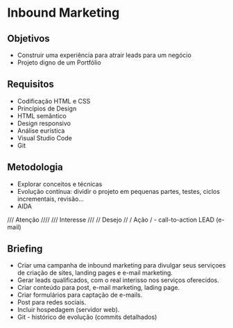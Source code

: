 # Inbound Marketing

## Objetivos
- Construir uma experiência para atrair leads para um negócio
- Projeto digno de um Portfólio

## Requisitos
- Codificação HTML e CSS
- Princípios de Design
- HTML semântico
- Design responsivo
- Análise eurística
- Visual Studio Code
- Git

## Metodologia
- Explorar conceitos e técnicas
- Evolução contínua: dividir o projeto em pequenas partes, testes, ciclos incrementais, revisão...
- AIDA

/// Atenção ////
/// Interesse ///
// Desejo //
/ Ação / - call-to-action
LEAD (e-mail)

## Briefing
- Criar uma campanha de inbound marketing para divulgar seus serviçoes de criação de sites, landing pages e e-mail marketing.
- Gerar leads qualificados, com o real interisso nos serviços oferecidos.
- Criar conteúdo para post, e-mail marketing, lading page.
- Criar formulários para captação de e-mails.
- Post para redes sociais.
- Incluir hospedagem (servidor web).
- Git - histórico de evolução (commits detalhados)
